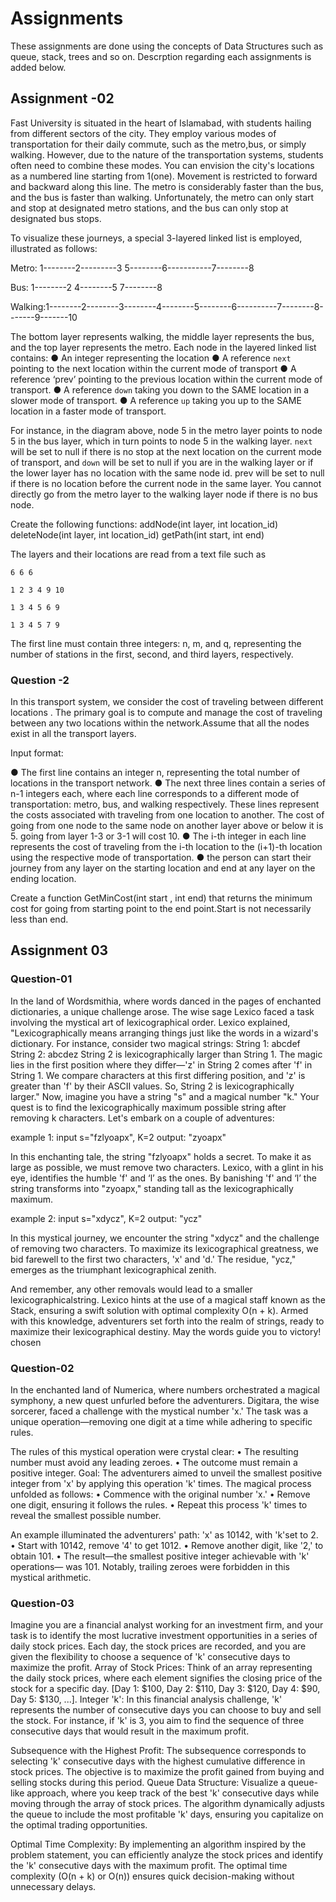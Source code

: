 # Assignments

These assignments are done using the concepts of Data Structures such as queue, stack, trees and so on. Descrption regarding each assignments is added below. 

## Assignment -02
Fast University is situated in the heart of Islamabad, with students hailing from different sectors of the city. They employ various modes of transportation for their daily commute, such as the metro,bus, or simply walking. However, due to the nature of the transportation systems, students often need to combine these modes. You can envision the city's locations as a numbered line starting from 1(one). Movement is restricted to forward and backward along this line. The metro is considerably faster than the bus, and the bus is faster than walking. Unfortunately, the metro can only start and stop at designated metro stations, and the bus can only stop at designated bus stops.

To visualize these journeys, a special 3-layered linked list is employed, illustrated as follows:

Metro: 1--------2---------3 5--------6-----------7--------8

Bus: 1--------2 4--------5 7--------8

Walking:1--------2--------3--------4--------5--------6----------7--------8-------9-------10


The bottom layer represents walking, the middle layer represents the bus, and the top layer represents the metro. Each node in the layered linked list contains:
● An integer representing the location
● A reference `next` pointing to the next location within the current mode of transport
● A reference ‘prev’ pointing to the previous location within the current mode of transport.
● A reference `down` taking you down to the SAME location in a slower mode of transport.
● A reference `up` taking you up to the SAME location in a faster mode of transport.

For instance, in the diagram above, node 5 in the metro layer points to node 5 in the bus layer, which in turn points to node 5 in the walking layer. `next` will be set to null if there is no stop at the next location on the current mode of transport, and `down` will be set to null if you are in the walking layer or if the lower layer has no location with the same node id. prev will be set to null if there is no location before the current node in the same layer. You cannot directly go from the metro layer to the walking layer node if there is no bus node.

Create the following functions:
    addNode(int layer, int location_id)
    deleteNode(int layer, int location_id)
    getPath(int start, int end)

The layers and their locations are read from a text file such as 

    6 6 6

    1 2 3 4 9 10

    1 3 4 5 6 9 

    1 3 4 5 7 9

The first line must contain three integers: n, m, and q, representing the number of stations in the first, second, and third layers, respectively.

### Question -2
In this transport system, we consider the cost of traveling between different locations . The primary goal is to compute and manage the cost of traveling between any two locations within the network.Assume that all the nodes exist in all the transport layers.

Input format:

● The first line contains an integer n, representing the total number of locations in the transport network.
● The next three lines contain a series of n-1 integers each, where each line corresponds to a different mode of transportation: metro, bus, and walking respectively. These lines represent the costs associated with traveling from one location to another. The cost of going from one node to the same node on another layer above or below it is 5. going from layer 1-3 or 3-1 will cost 10.
● The i-th integer in each line represents the cost of traveling from the i-th location to the (i+1)-th location using the respective mode of transportation.
● the person can start their journey from any layer on the starting location and end at any layer on the ending location.

Create a function GetMinCost(int start , int end) that returns the minimum cost for going from starting point to the end point.Start is not necessarily less than end.

## Assignment 03

### Question-01

In the land of Wordsmithia, where words danced in the pages of enchanted
dictionaries, a unique challenge arose. The wise sage Lexico faced a task involving
the mystical art of lexicographical order.
Lexico explained, "Lexicographically means arranging things just like the words in a
wizard's dictionary. For instance, consider two magical strings:
String 1: abcdef
String 2: abcdez
String 2 is lexicographically larger than String 1. The magic lies in the first position
where they differ—'z' in String 2 comes after 'f' in String 1. We compare characters
at this first differing position, and 'z' is greater than 'f' by their ASCII values. So,
String 2 is lexicographically larger."
Now, imagine you have a string "s" and a magical number "k." Your quest is to find
the lexicographically maximum possible string after removing k characters.
Let's embark on a couple of adventures:


example 1:
    input s="fzlyoapx", K=2
    output: "zyoapx"

In this enchanting tale, the string
"fzlyoapx" holds a secret. To make it as large as possible, we must remove two
characters. Lexico, with a glint in his eye, identifies the humble 'f' and ‘l’ as the ones. By banishing 'f' and ‘l’ the string transforms into "zyoapx," standing tall as the
lexicographically maximum.


example 2:
    input s="xdycz", K=2
    output: "ycz"

In this mystical journey, we encounter the
string "xdycz" and the challenge of removing two characters. To maximize its
lexicographical greatness, we bid farewell to the first two characters, 'x' and 'd.'
The residue, "ycz," emerges as the triumphant lexicographical zenith.

And remember, any other removals would lead to a smaller lexicographicalstring.
Lexico hints at the use of a magical staff known as the Stack, ensuring a swift
solution with optimal complexity O(n + k). Armed with this knowledge,
adventurers set forth into the realm of strings, ready to maximize their
lexicographical destiny. May the words guide you to victory!
chosen
### Question-02

In the enchanted land of Numerica, where numbers orchestrated a magical
symphony, a new quest unfurled before the adventurers. Digitara, the wise
sorcerer, faced a challenge with the mystical number 'x.' The task was a unique
operation—removing one digit at a time while adhering to specific rules.

The rules of this mystical operation were crystal clear:
• The resulting number must avoid any leading zeroes.
• The outcome must remain a positive integer.
Goal:
The adventurers aimed to unveil the smallest positive integer from 'x' by
applying this operation 'k' times. The magical process unfolded as follows:
• Commence with the original number 'x.'
• Remove one digit, ensuring it follows the rules.
• Repeat this process 'k' times to reveal the smallest possible number.

An example illuminated the adventurers' path: 'x' as 10142, with 'k'set to 2.
• Start with 10142, remove '4' to get 1012.
• Remove another digit, like '2,' to obtain 101.
• The result—the smallest positive integer achievable with 'k' operations—
was 101. Notably, trailing zeroes were forbidden in this mystical arithmetic.
### Question-03

Imagine you are a financial analyst working for an investment firm, and your task
is to identify the most lucrative investment opportunities in a series of daily stock
prices. Each day, the stock prices are recorded, and you are given the flexibility to
choose a sequence of 'k' consecutive days to maximize the profit.
Array of Stock Prices: Think of an array representing the daily stock prices, where
each element signifies the closing price of the stock for a specific day.
[Day 1: $100, Day 2: $110, Day 3: $120, Day 4: $90, Day 5: $130, ...].
Integer 'k': In this financial analysis challenge, 'k' represents the number of
consecutive days you can choose to buy and sell the stock. For instance, if 'k' is 3,
you aim to find the sequence of three consecutive days that would result in the
maximum profit.

Subsequence with the Highest Profit: The subsequence corresponds to selecting
'k' consecutive days with the highest cumulative difference in stock prices. The
objective is to maximize the profit gained from buying and selling stocks during
this period.
Queue Data Structure: Visualize a queue-like approach, where you keep track of
the best 'k' consecutive days while moving through the array of stock prices. The
algorithm dynamically adjusts the queue to include the most profitable 'k' days,
ensuring you capitalize on the optimal trading opportunities.

Optimal Time Complexity: By implementing an algorithm inspired by the problem
statement, you can efficiently analyze the stock prices and identify the 'k'
consecutive days with the maximum profit. The optimal time complexity (O(n + k)
or O(n)) ensures quick decision-making without unnecessary delays.